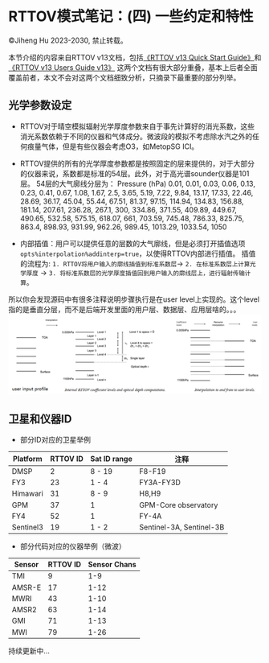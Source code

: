 
# RTTOV模式笔记：(四) 一些约定和特性

&copy;Jiheng Hu 2023-2030, 禁止转载。


本节介绍的内容来自RTTOV v13文档，包括[《RTTOV v13 Quick Start Guide》](./filzoo/rttov-quick-start.pdf)和[《RTTOV v13 Users Guide v13》](./filzoo/users_guide_rttov13_v1.2.pdf)
这两个文档有很大部分重叠，基本上后者全面覆盖前者，本文不会对这两个文档细致分析，只摘录下最重要的部分列举。

## 光学参数设定
- RTTOV对于晴空模拟辐射光学厚度参数来自于事先计算好的消光系数，这些消光系数依赖于不同的仪器和气体成分。微波段的模拟不考虑除水汽之外的任何痕量气体，但是有些仪器会考虑O3，如MetopSG ICI。

- RTTOV提供的所有的光学厚度参数都是按照固定的层来提供的，对于大部分的仪器来说，系数都是标准的54层。此外，对于高光谱sounder仪器是101层。
54层的大气廓线分层为：
Pressure (hPa) 	0.01,	0.01,	0.03,	0.06,	0.13,	0.23,	0.41,	0.67,	1.08,	1.67,	2.5,	3.65,	5.19,	7.22,	9.84,	13.17,	17.33,	22.46,	28.69,	36.17,	45.04,	55.44,	67.51,	81.37,	97.15,	114.94,	134.83,	156.88,	181.14,	207.61,	236.28,	267.1, 300, 334.86,	371.55,	409.89,	449.67,	490.65,	532.58,	575.15,	618.07,	661,	703.59,	745.48,	786.33,	825.75,	863.4,	898.93,	931.99,	962.26,	989.45,	1013.29, 1033.54, 1050

- 内部插值：用户可以提供任意的层数的大气廓线，但是必须打开插值选项`opts%interpolation%addinterp=true`，以使得RTTOV内部进行插值。
插值的流程为: `1. RTTOV将用户输入的廓线插值到标准系数层`-> `2. 在标准系数层上计算光学厚度` -> `3. 将标准系数层的光学厚度插值回到用户输入的廓线层上，进行辐射传输计算`。

所以你会发现源码中有很多注释说明步骤执行是在user level上实现的。这个level指的是垂直分层，而不是后端开发里面的用户层、数据层、应用层啥的。。。
![RTTOV大气光学厚度插值流程](./filzoo/rttov-interpol.png)


## 卫星和仪器ID

- 部分ID对应的卫星举例

|Platform|RTTOV ID|Sat ID range|注释|
|-|-|-|-|
| DMSP | 2 | 8 - 19 | F8-F19 |
| FY3  | 23 | 1 - 4 | FY3A-FY3D |
| Himawari |  31 | 8 - 9| H8,H9 |
| GPM | 37 | 1 | GPM-Core observatory |
| FY4| 52 | 1 | FY-4A |
| Sentinel3 | 19| 1 - 2 | Sentinel-3A, Sentinel-3B |

- 部分代码对应的仪器举例（微波）
  
|Sensor| RTTOV ID |Sensor Chans| 
|-|-|-|
|TMI| 9| 1-9| 
|AMSR-E| 17| 1-12|  
|MWRI| 43| 1-10| 
|AMSR2| 63| 1-14|
|GMI| 71| 1-13| 
|MWI| 79| 1-26|  


持续更新中...
